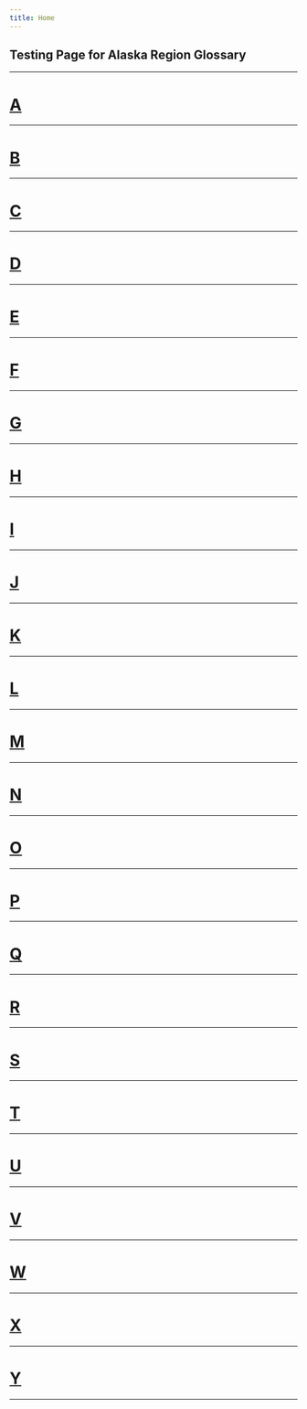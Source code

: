 ```yaml
---
title: Home
---
```

<head>
<style>
div{
background-color:tan;
color:black;
}
</style>
</head>

## Testing Page for Alaska Region Glossary
___


# [**A**](https://ironrico.github.io/TestGlossary/A) 
___

# [**B**](https://ironrico.github.io/TestGlossary/B)
___

# [**C**](https://ironrico.github.io/TestGlossary/C) 
___

# [**D**](https://ironrico.github.io/TestGlossary/D) 
___

# [**E**](https://ironrico.github.io/TestGlossary/E)
___

# [**F**](https://ironrico.github.io/TestGlossary/F) 
___

# [**G**](https://ironrico.github.io/TestGlossary/G) 
___

# [**H**](https://ironrico.github.io/TestGlossary/H) 
___

# [**I**](https://ironrico.github.io/TestGlossary/I)
___

# [**J**](https://ironrico.github.io/TestGlossary/J) 
___

# [**K**](https://ironrico.github.io/TestGlossary/K) 
___

# [**L**](https://ironrico.github.io/TestGlossary/L) 
___

# [**M**](https://ironrico.github.io/TestGlossary/M) 
___

# [**N**](https://ironrico.github.io/TestGlossary/N) 
___

# [**O**](https://ironrico.github.io/TestGlossary/O) 
___

# [**P**](https://ironrico.github.io/TestGlossary/P)
___

# [**Q**](https://ironrico.github.io/TestGlossary/Q)
___

# [**R**](https://ironrico.github.io/TestGlossary/R) 
___

# [**S**](https://ironrico.github.io/TestGlossary/S) 
___

# [**T**](https://ironrico.github.io/TestGlossary/T) 
___

# [**U**](https://ironrico.github.io/TestGlossary/U)
___

# [**V**](https://ironrico.github.io/TestGlossary/V) 
___

# [**W**](https://ironrico.github.io/TestGlossary/W) 
___

# [**X**](https://ironrico.github.io/TestGlossary/X) 
___

# [**Y**](https://ironrico.github.io/TestGlossary/Y) 
___


<div id="text"></div>

<script>
document.getElementById("text").innerHTML = "This text represents working JS on the page.";
</script>


